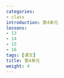 ```yaml
---
categories:
- class
introduction: 第4单元
lessons:
- 13
- 14
- 15
- 16
tags: [课文]
title: 第4单元
weight: 4
---
```



